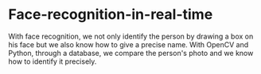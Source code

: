 # Face-recognition-in-real-time
With face recognition, we not only identify the person by drawing a box on his face but we also know how to give a precise name. With OpenCV and Python, through a database, we compare the person's photo and we know how to identify it precisely.
